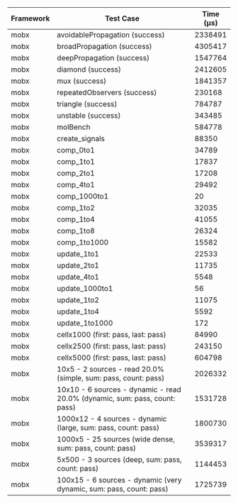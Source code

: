 | Framework | Test Case | Time (μs) |
| --- | --- | --- |
| mobx | avoidablePropagation (success) | 2338491 |
| mobx | broadPropagation (success) | 4305417 |
| mobx | deepPropagation (success) | 1547764 |
| mobx | diamond (success) | 2412605 |
| mobx | mux (success) | 1841357 |
| mobx | repeatedObservers (success) | 230168 |
| mobx | triangle (success) | 784787 |
| mobx | unstable (success) | 343485 |
| mobx | molBench | 584778 |
| mobx | create_signals | 88350 |
| mobx | comp_0to1 | 34789 |
| mobx | comp_1to1 | 17837 |
| mobx | comp_2to1 | 17208 |
| mobx | comp_4to1 | 29492 |
| mobx | comp_1000to1 | 20 |
| mobx | comp_1to2 | 32035 |
| mobx | comp_1to4 | 41055 |
| mobx | comp_1to8 | 26324 |
| mobx | comp_1to1000 | 15582 |
| mobx | update_1to1 | 22533 |
| mobx | update_2to1 | 11735 |
| mobx | update_4to1 | 5548 |
| mobx | update_1000to1 | 56 |
| mobx | update_1to2 | 11075 |
| mobx | update_1to4 | 5592 |
| mobx | update_1to1000 | 172 |
| mobx | cellx1000 (first: pass, last: pass) | 84990 |
| mobx | cellx2500 (first: pass, last: pass) | 243150 |
| mobx | cellx5000 (first: pass, last: pass) | 604798 |
| mobx | 10x5 - 2 sources - read 20.0% (simple, sum: pass, count: pass) | 2026332 |
| mobx | 10x10 - 6 sources - dynamic - read 20.0% (dynamic, sum: pass, count: pass) | 1531728 |
| mobx | 1000x12 - 4 sources - dynamic (large, sum: pass, count: pass) | 1800730 |
| mobx | 1000x5 - 25 sources (wide dense, sum: pass, count: pass) | 3539317 |
| mobx | 5x500 - 3 sources (deep, sum: pass, count: pass) | 1144453 |
| mobx | 100x15 - 6 sources - dynamic (very dynamic, sum: pass, count: pass) | 1725739 |
